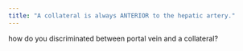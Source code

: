 ```yaml
---
title: "A collateral is always ANTERIOR to the hepatic artery."
---
```

how do you discriminated between portal vein and a collateral?

